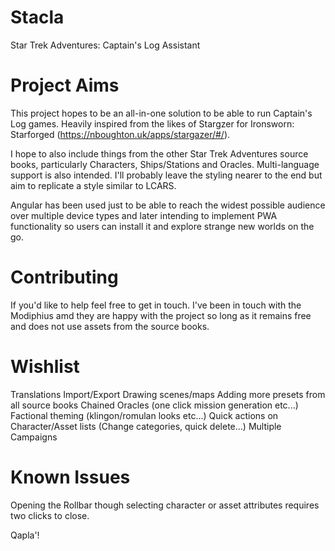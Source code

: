 # Stacla
Star Trek Adventures: Captain's Log Assistant

# Project Aims
This project hopes to be an all-in-one solution to be able to run Captain's Log games. 
Heavily inspired from the likes of Stargzer for Ironsworn: Starforged (https://nboughton.uk/apps/stargazer/#/).

I hope to also include things from the other Star Trek Adventures source books, particularly Characters, Ships/Stations and Oracles.
Multi-language support is also intended.
I'll probably leave the styling nearer to the end but aim to replicate a style similar to LCARS.

Angular has been used just to be able to reach the widest possible audience over multiple device types and later intending to implement PWA functionality so users can install it and explore strange new worlds on the go.

# Contributing
If you'd like to help feel free to get in touch. I've been in touch with the Modiphius amd they are happy with the project so long as it remains free and does not use assets from the source books.

# Wishlist
Translations
Import/Export
Drawing scenes/maps
Adding more presets from all source books
Chained Oracles (one click mission generation etc...)
Factional theming (klingon/romulan looks etc...)
Quick actions on Character/Asset lists (Change categories, quick delete...)
Multiple Campaigns

# Known Issues
Opening the Rollbar though selecting character or asset attributes requires two clicks to close.

Qapla'!